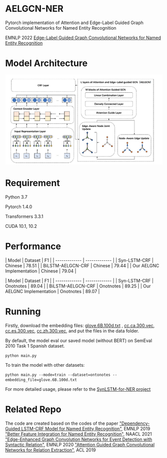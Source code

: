 # AELGCN-NER
Pytorch implementation of Attention and Edge-Label Guided Graph Convolutional Networks for Named Entity Recognition

EMNLP 2022 [Edge-Label Guided Graph Convolutional Networks for Named Entity Recognition](https://aclanthology.org/2022.emnlp-main.436/)
# Model Architecture
![](https://github.com/Chandler-top/aelgcn-NER/blob/main/Model%20Arch.jpg)

# Requirement
Python 3.7

Pytorch 1.4.0

Transformers 3.3.1

CUDA 10.1, 10.2

# Performance

| Model  | Dataset | F1 |
| ------------- | ------------- |
| Syn-LSTM-CRF  | Chinese  |  78.51  |
| BiLSTM-AELGCN-CRF  | Chinese  | 79.44 |
| Our AELGNC Implementation  | Chinese  | 79.04 |

| Model  | Dataset | F1 |
| ------------- | ------------- |
| Syn-LSTM-CRF  | Onotnotes  |   89.04  |
| BiLSTM-AELGCN-CRF  | Onotnotes  |  89.25 |
| Our AELGNC Implementation  | Onotnotes  | 89.07 |

# Running
Firstly, download the embedding files: [glove.6B.100d.txt](https://nlp.stanford.edu/projects/glove/) , [cc.ca.300.vec](https://fasttext.cc/docs/en/crawl-vectors.html), [cc.es.300.vec](https://fasttext.cc/docs/en/crawl-vectors.html), [cc.zh.300.vec](https://fasttext.cc/docs/en/crawl-vectors.html), and put the files in the data folder.

By default, the model eval our saved model (without BERT) on SemEval 2010 Task 1 Spanish dataset.

    python main.py  
To train the model with other datasets:

    python main.py --mode=train --dataset=ontonotes --embedding_file=glove.6B.100d.txt

For more detailed usage, please refer to the [SynLSTM-for-NER project](https://github.com/xuuuluuu/SynLSTM-for-NER?tab=readme-ov-file#better-feature-integration-for-named-entity-recognition)

# Related Repo
The code are created based on the codes of the paper ["Dependency-Guided LSTM-CRF Model for Named Entity Recognition"](https://github.com/allanj/ner_with_dependency), EMNLP 2019
["Better Feature Integration for Named Entity Recognition"](https://github.com/xuuuluuu/SynLSTM-for-NER?tab=readme-ov-file#related-repo), NAACL 2021
["Edge-Enhanced Graph Convolution Networks for Event Detection with Syntactic Relation"](https://github.com/cuishiyao96/eegcned), EMNLP 2020
["Attention Guided Graph Convolutional Networks for Relation Extraction"](https://github.com/Cartus/AGGCN_TACRED), ACL 2019
